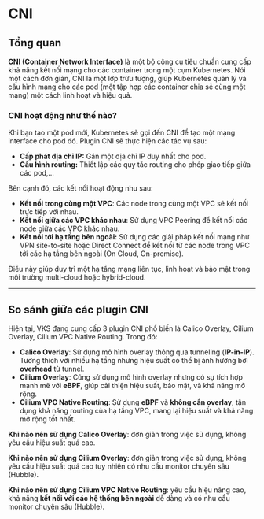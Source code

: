 # CNI

## **Tổng quan**

**CNI (Container Network Interface)** là một bộ công cụ tiêu chuẩn cung cấp khả năng kết nối mạng cho các container trong một cụm Kubernetes. Nói một cách đơn giản, CNI là một lớp trừu tượng, giúp Kubernetes quản lý và cấu hình mạng cho các pod (một tập hợp các container chia sẻ cùng một mạng) một cách linh hoạt và hiệu quả.

### CNI hoạt động như thế nào?

Khi bạn tạo một pod mới, Kubernetes sẽ gọi đến CNI để tạo một mạng interface cho pod đó. Plugin CNI sẽ thực hiện các tác vụ sau:

* **Cấp phát địa chỉ IP:** Gán một địa chỉ IP duy nhất cho pod.
* **Cấu hình routing:** Thiết lập các quy tắc routing cho phép giao tiếp giữa các pod,...

Bên cạnh đó, các kết nối hoạt động như sau:

* **Kết nối trong cùng một VPC**: Các node trong cùng một VPC sẽ kết nối trực tiếp với nhau.
* **Kết nối giữa các VPC khác nhau**: Sử dụng VPC Peering để kết nối các node giữa các VPC khác nhau.
* **Kết nối tới hạ tầng bên ngoài:** Sử dụng các giải pháp kết nối mạng như VPN site-to-site hoặc Direct Connect để kết nối từ các node trong VPC tới các hạ tầng bên ngoài (On Cloud, On-premise).

Điều này giúp duy trì một hạ tầng mạng liên tục, linh hoạt và bảo mật trong môi trường multi-cloud hoặc hybrid-cloud.

***

## So sánh giữa các plugin CNI

Hiện tại, VKS đang cung cấp 3 plugin CNI phổ biến là Calico Overlay, Cilium Overlay, Cilium VPC Native Routing. Trong đó:

* **Calico Overlay**: Sử dụng mô hình overlay thông qua tunneling (**IP-in-IP**). Tương thích với nhiều hạ tầng nhưng hiệu suất có thể bị ảnh hưởng bởi **overhead** từ tunnel.
* **Cilium Overlay**: Cũng sử dụng mô hình overlay nhưng có sự tích hợp mạnh mẽ với **eBPF**, giúp cải thiện hiệu suất, bảo mật, và khả năng mở rộng.&#x20;
* **Cilium VPC Native Routing**: Sử dụng **eBPF** và **không cần overlay**, tận dụng khả năng routing của hạ tầng VPC, mang lại hiệu suất và khả năng mở rộng tốt nhất.

**Khi nào nên sử dụng Calico Overlay**: đơn giản trong việc sử dụng, không yêu cầu hiệu suất quá cao.&#x20;

**Khi nào nên sử dụng Cilium Overlay**: đơn giản trong việc sử dụng, không yêu cầu hiệu suất quá cao tuy nhiên có nhu cầu monitor chuyên sâu (Hubble).

**Khi nào nên sử dụng Cilium VPC Native Routing**: yêu cầu hiệu năng cao, khả năng **kết nối với các hệ thống bên ngoài** dễ dàng và có nhu cầu monitor chuyên sâu (Hubble).
